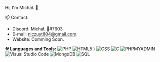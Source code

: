 Hi, I'm Michał. 👋

📫 Contact:

- Discord: Michał. 🤠#7603
- E-mail: niczuyt804@gmail.com.
- Website: Comming Soon.

**⚒ Languages and Tools:**
![PHP](https://img.shields.io/badge/PHP-brightgreen)
![HTML5](https://img.shields.io/badge/-HTML-black?style=flat&logo=HTML5) )
![CSS](https://img.shields.io/badge/CSS-brightgreen)
![C](https://img.shields.io/badge/C-brightgreen)
![PHPMYADMIN](https://img.shields.io/badge/PhpMyAdmin-brightgreen)
![Visual Studio Code](https://img.shields.io/badge/-Visual%20Studio%20Code-black?style=flat&logo=visual-studio-code)
![MongoDB](https://img.shields.io/badge/-MongoDB-black?style=flat&logo=mongodb)
![SQL](https://img.shields.io/badge/-sql-black?style=flat&logo=mysql)
